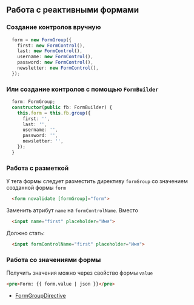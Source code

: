 ## Работа с реактивными формами

### Создание контролов вручную
```ts
  form = new FormGroup({
    first: new FormControl(),
    last: new FormControl(),
    username: new FormControl(),
    password: new FormControl(),
    newsletter: new FormControl(),
  });
```

### Или создание контролов с помощью `FormBuilder`
```ts
  form: FormGroup;
  constructor(public fb: FormBuilder) {
    this.form = this.fb.group({
      first: '',
      last: '',
      username: '',
      password: '',
      newsletter: '',
    });
  }
```

### Работа с разметкой 
У тега формы следует разместить директиву `formGroup` со значением созданной формы `form`
```html
  <form novalidate [formGroup]="form">
```

Заменить атрибут `name` на `formControlName`.   Вместо
```html
  <input name="first" placeholder="Имя">
```
Должно стать:
```html
  <input formControlName="first" placeholder="Имя">
```

### Работа со значениями формы
Получить значения можно через свойство формы `value`
```html
<pre>Form: {{ form.value | json }}</pre>
```

* [FormGroupDirective](https://angular.io/api/forms/FormGroupDirective)